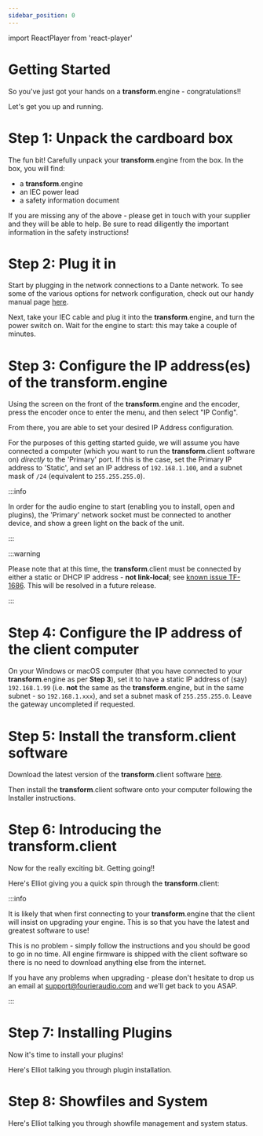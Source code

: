 ```yaml
---
sidebar_position: 0
---
```


import ReactPlayer from 'react-player'

# Getting Started

So you've just got your hands on a **transform**.engine - congratulations!!

Let's get you up and running.

# Step 1: Unpack the cardboard box

The fun bit! Carefully unpack your **transform**.engine from the box. In the box, you will find:

- a **transform**.engine
- an IEC power lead
- a safety information document

If you are missing any of the above - please get in touch with your supplier and they will be able to help.
Be sure to read diligently the important information in the safety instructions!

# Step 2: Plug it in

Start by plugging in the network connections to a Dante network. To see some of the various options for network configuration, check out our handy manual page [here](installation/dante-network-examples).

Next, take your IEC cable and plug it into the **transform**.engine, and turn the power switch on.
Wait for the engine to start: this may take a couple of minutes.

# Step 3: Configure the IP address(es) of the **transform**.engine

Using the screen on the front of the **transform**.engine and the encoder, press the encoder once to enter the menu, and then select "IP Config".

From there, you are able to set your desired IP Address configuration.

For the purposes of this getting started guide, we will assume you have connected a computer (which
you want to run the **transform**.client software on) _directly_ to the 'Primary' port. If this is
the case, set the Primary IP address to 'Static', and set an IP address of `192.168.1.100`, and a
subnet mask of `/24` (equivalent to `255.255.255.0`).

:::info

In order for the audio engine to start (enabling you to install, open and plugins), the 'Primary' network socket must be connected to another device, and show a green light on the back of the unit.

:::

:::warning

Please note that at this time, the **transform**.client must be connected by either a static or DHCP IP address - **not link-local**; see [known issue TF-1686](../known-issues).
This will be resolved in a future release.

:::

# Step 4: Configure the IP address of the client computer

On your Windows or macOS computer (that you have connected to your **transform**.engine as per
**Step 3**), set it to have a static IP address of (say) `192.168.1.99` (i.e. **not** the same as the
**transform**.engine, but in the same subnet - so `192.168.1.xxx`), and set a subnet mask of
`255.255.255.0`. Leave the gateway uncompleted if requested.

# Step 5: Install the **transform**.client software

Download the latest version of the **transform**.client software [here](../downloads).

Then install the **transform**.client software onto your computer following the Installer instructions.

# Step 6: Introducing the **transform**.client

Now for the really exciting bit. Getting going!!

Here's Elliot giving you a quick spin through the **transform**.client:

<ReactPlayer controls url="https://www.youtube.com/watch?v=4sT_dBsWTvc" />

:::info

It is likely that when first connecting to your **transform**.engine that the client will insist on upgrading your engine. This is so that you have the latest and greatest software to use!

This is no problem - simply follow the instructions and you should be good to go in no time. All engine firmware is shipped with the client software so there is no need to download anything else from the internet.

If you have any problems when upgrading - please don't hesitate to drop us an email at support@fourieraudio.com and we'll get back to you ASAP.

:::

# Step 7: Installing Plugins

Now it's time to install your plugins!

Here's Elliot talking you through plugin installation.

<ReactPlayer controls url="https://www.youtube.com/watch?v=wM6M_uJXXxI" />

# Step 8: Showfiles and System

Here's Elliot talking you through showfile management and system status.

<ReactPlayer controls url="https://www.youtube.com/watch?v=ZiR2LXC6WYI" />
